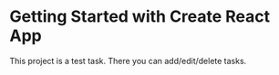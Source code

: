 # Getting Started with Create React App

This project is a test task. There you can add/edit/delete tasks.
